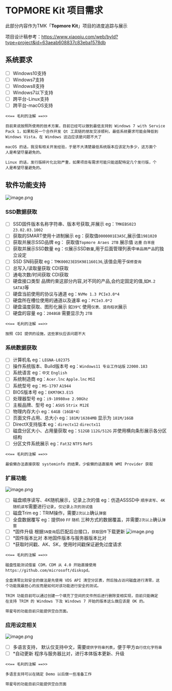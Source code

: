 ﻿# TOPMORE Kit 项目需求

此部分内容作为TMK「**Topmore Kit**」项目的进度追踪与展示

项目设计稿参考：https://www.xiaopiu.com/web/byId?type=project&id=63aeab608837c83eba1578db

## 系统要求

- [ ] Windows10支持
- [ ] Windows7支持
- [ ] Windows8支持
- [ ] Windows7以下支持
- [ ] 跨平台-Linux支持
- [ ] 跨平台-macOS支持

```
<<== 毛利的注解 ==>>

目前来说按照所使用的技术方案，目前已经可以做到最低支持到 Windows 7 with Service
Pack 1，如果和另一个合作开发 Qt 工具链的朋友交涉顺利，最低系统要求可能会降低到
Windows Vista，在 Windows 这边应该是问题不大了

macOS 的话，我没有相关开发经验，于是不大清楚最低系统版本应该定为多少，这方面个
人是希望尽量避免的。

Linux 的话，发行版碎片化比较严重，如果项目有需求可能只能适配特定几个发行版，个
人是希望尽量避免的。

```

## 软件功能支持

![image.png](/images/20230116020713_image.png)

### SSD数据获取

- [ ] SSD固件版本名称字符串、版本号获取,并展示
  eg：`TMKEBS023` `23.02.03.1002`
- [ ] 获取的SMART使用十进制展示
  eg：获取值`0000001E3A5C`,展示值`1981020`
- [ ] 获取并展示SSD品牌
  eg： 获取值`Topmore Araes 2TB` 展示值 `达墨` `白羊座`
- [ ] 获取并展示SSD数量
  eg：`仅`展示SSD`数量`,用于后面管理列表中`单品牌产品`的独立设定
- [ ] SSD SN码获取
  eg：`TMK00023ED5K981160136`,该值会用于`保修查询`
- [ ] 总写入/读取量获取
  CDI获取
- [ ] 通电次数/时间获取
  CDI获取
- [ ] 硬盘接口类型
  品牌约束这部分内容,对不同的产品,会约定固定的值,如`M.2` `SATA3`等
- [ ] 硬盘当前使用的协议与通道
  eg：`NVMe 1.3 PCIe3.0*4`
- [ ] 硬盘所在槽位使用的通道以及速率
  eg：`PCIe3.0*2`
- [ ] 硬盘温度获取、图形化展示
  如`39℃` 使用`仪表、竖向柱状`展示
- [ ] 硬盘的容量
  eg：`2048GB` 需要显示为 `2TB`

```
<<== 毛利的注解 ==>>

按照 CDI 提供的设施，这些家伙应该问题不大

```

### 系统数据获取
- [ ] 计算机名
  eg：`LEGNA-L02375`
- [ ] 操作系统版本、Build版本号
  eg：`Windows11 专业工作站版` `22000.183`
- [ ] 系统语言
  eg：`中文` `English`
- [ ] 系统制造商
  eg：`Acer.lnc` `Apple.lnc` `MSI`
- [ ] 系统型号
  eg：`MS-1797` `A1944`
- [ ] BIOS版本号
  eg：`EKM70K3.E15`
- [ ] 处理器型号
  eg：`i9-10980xe 2.90Ghz`
- [ ] 主板品牌、型号
  eg：`ASUS` `Strix M12E`
- [ ] 物理内存大小
  eg：`64GB（16GB*4）`
- [ ] 页面文件占用、总大小
  eg：`181M/16384MB` 显示为 `181M/16GB`
- [ ] DirectX支持版本
  eg：`directx12` `directx11`
- [ ] 磁盘分区大小、占用量获取
  eg：`512GB` `112G/512G` 并使用横向条形展示各分区结构
- [ ] 分区文件系统展示
  eg：`Fat32` `NTFS` `ReFS`

```
<<== 毛利的注解 ==>>

最偷懒办法直接获取 systeminfo 的结果，少偷懒的话直接用 WMI Provider 获取

```

### 扩展功能

![image.png](/images/20230116020738_image.png)

- [ ] 磁盘顺序读写、4K随机展示，记录上次的值
  eg：仿造ASSSD中 `顺序读写`、`4K随机读写`需要进行`记录`，`仅记录上次的测试值`
- [ ] 磁盘Trim
  eg：TRIM操作，需要`2次以上`确认`弹窗`
- [ ] 全盘数据覆写
  eg：提供`00` `FF` `随机` 三种方式的数据覆盖，并需要`2次以上`确认`弹窗`
- [ ] *固件升级
  根据`SN查询`后匹配后台接口，`获取固件`下载更新
  ![image.png](/images/20230116100445_image.png)
- [ ] *固件版本比对
  本地固件版本与服务器版本比对
- [ ] *获取时间戳、AK、SK，使用时间戳保证避免过度请求

```
<<== 毛利的注解 ==>>

磁盘性能测试借鉴 CDM，CDM 从 4.0 开始直接使用 
https://github.com/microsoft/diskspd。

全盘清零比较安全的做法是先使用 VDS API 清空分区表，然后独占访问磁盘进行清零，这
个功能我最担心的反而是如何对该功能进行安全的测试。

TRIM 功能目前可以通过创建一个填充了空间的文件然后进行删除变相实现，目前只能确定
在支持 TRIM 的 Windows 下及 Windows 7 开始的版本这么做应该是 OK 的。

带星号的功能目前只能提供空白页面。

```

### 应用设定相关

![image.png](/images/20230116102718_image.png)

- [ ] 多语言支持，
  默认仅支持中文，需要`提供字符串列表`，便于甲方`自行优化字符串`
- [ ] *自动更新
  程序与服务器比对，进行本体版本更新、升级

```
<<== 毛利的注解 ==>>

多语言支持可以在搞定 Demo 以后做一些准备工作

带星号的功能目前只能提供空白页面

```
